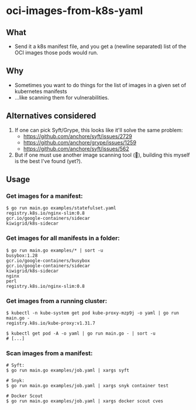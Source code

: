 # oci-images-from-k8s-yaml

## What

- Send it a k8s manifest file, and you get a (newline separated) list of the OCI images those pods would run.

## Why

- Sometimes you want to do things for the list of images in a given set of kubernetes manifests
- ...like scanning them for vulnerabilities.

## Alternatives considered

1. If one can pick Syft/Grype, this looks like it'll solve the same problem:
   - https://github.com/anchore/syft/issues/2729
   - https://github.com/anchore/grype/issues/1259
   - https://github.com/anchore/syft/issues/562
1. But if one must use another image scanning tool (🙉), building this myself is the best I've found (yet?).

## Usage

### Get images for a manifest:

```shell
$ go run main.go examples/statefulset.yaml
registry.k8s.io/nginx-slim:0.8
gcr.io/google-containers/sidecar
kiwigrid/k8s-sidecar
```

### Get images for all manifests in a folder:

```shell
$ go run main.go examples/* | sort -u
busybox:1.28
gcr.io/google-containers/busybox
gcr.io/google-containers/sidecar
kiwigrid/k8s-sidecar
nginx
perl
registry.k8s.io/nginx-slim:0.8
```

### Get images from a running cluster:

```shell
$ kubectl -n kube-system get pod kube-proxy-mzp9j -o yaml | go run main.go -
registry.k8s.io/kube-proxy:v1.31.7

$ kubectl get pod -A -o yaml | go run main.go - | sort -u
# [...]
```

### Scan images from a manifest:

```shell
# Syft:
$ go run main.go examples/job.yaml | xargs syft

# Snyk:
$ go run main.go examples/job.yaml | xargs snyk container test

# Docker Scout
$ go run main.go examples/job.yaml | xargs docker scout cves
```
